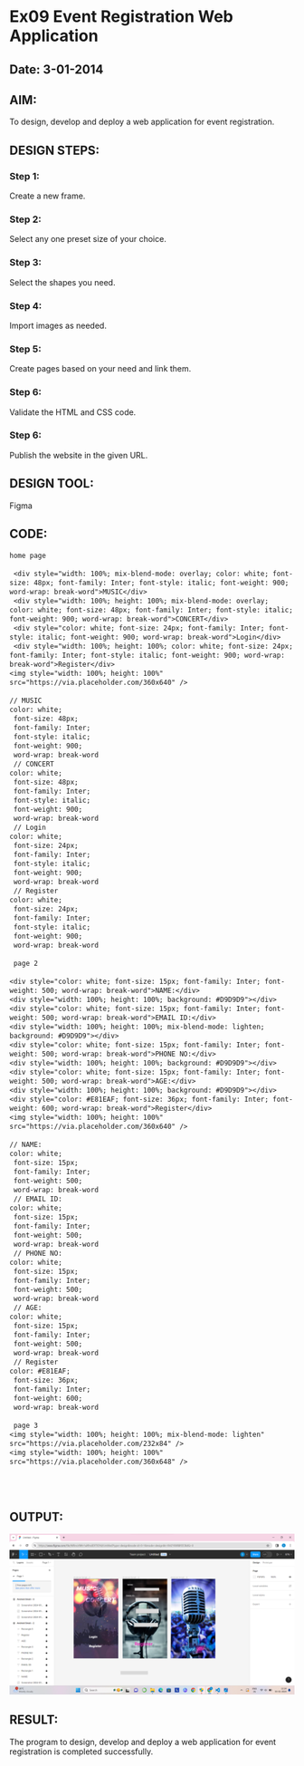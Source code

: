 # Ex09 Event Registration Web Application
## Date: 3-01-2014

## AIM:
To design, develop and deploy a web application for event registration.

## DESIGN STEPS:

### Step 1:
Create a new frame.

### Step 2:
Select any one preset size of your choice.

### Step 3:
Select the shapes you need.

### Step 4:
Import images as needed.

### Step 5:
Create pages based on your need and link them.

### Step 6:

Validate the HTML and CSS code.

### Step 6:

Publish the website in the given URL.

## DESIGN TOOL:
Figma

## CODE:
```
home page 

 <div style="width: 100%; mix-blend-mode: overlay; color: white; font-size: 48px; font-family: Inter; font-style: italic; font-weight: 900; word-wrap: break-word">MUSIC</div>
 <div style="width: 100%; height: 100%; mix-blend-mode: overlay; color: white; font-size: 48px; font-family: Inter; font-style: italic; font-weight: 900; word-wrap: break-word">CONCERT</div>
 <div style="color: white; font-size: 24px; font-family: Inter; font-style: italic; font-weight: 900; word-wrap: break-word">Login</div>
 <div style="width: 100%; height: 100%; color: white; font-size: 24px; font-family: Inter; font-style: italic; font-weight: 900; word-wrap: break-word">Register</div>
<img style="width: 100%; height: 100%" src="https://via.placeholder.com/360x640" />

// MUSIC
color: white;
 font-size: 48px;
 font-family: Inter;
 font-style: italic;
 font-weight: 900;
 word-wrap: break-word
 // CONCERT
color: white;
 font-size: 48px;
 font-family: Inter;
 font-style: italic;
 font-weight: 900;
 word-wrap: break-word
 // Login
color: white;
 font-size: 24px;
 font-family: Inter;
 font-style: italic;
 font-weight: 900;
 word-wrap: break-word
 // Register
color: white;
 font-size: 24px;
 font-family: Inter;
 font-style: italic;
 font-weight: 900;
 word-wrap: break-word

 page 2

<div style="color: white; font-size: 15px; font-family: Inter; font-weight: 500; word-wrap: break-word">NAME:</div>
<div style="width: 100%; height: 100%; background: #D9D9D9"></div>
<div style="color: white; font-size: 15px; font-family: Inter; font-weight: 500; word-wrap: break-word">EMAIL ID:</div>
<div style="width: 100%; height: 100%; mix-blend-mode: lighten; background: #D9D9D9"></div>
<div style="color: white; font-size: 15px; font-family: Inter; font-weight: 500; word-wrap: break-word">PHONE NO:</div>
<div style="width: 100%; height: 100%; background: #D9D9D9"></div>
<div style="color: white; font-size: 15px; font-family: Inter; font-weight: 500; word-wrap: break-word">AGE:</div>
<div style="width: 100%; height: 100%; background: #D9D9D9"></div>
<div style="color: #E81EAF; font-size: 36px; font-family: Inter; font-weight: 600; word-wrap: break-word">Register</div>
<img style="width: 100%; height: 100%" src="https://via.placeholder.com/360x640" />

// NAME:
color: white;
 font-size: 15px;
 font-family: Inter;
 font-weight: 500;
 word-wrap: break-word
 // EMAIL ID:
color: white;
 font-size: 15px;
 font-family: Inter;
 font-weight: 500;
 word-wrap: break-word
 // PHONE NO:
color: white;
 font-size: 15px;
 font-family: Inter;
 font-weight: 500;
 word-wrap: break-word
 // AGE:
color: white;
 font-size: 15px;
 font-family: Inter;
 font-weight: 500;
 word-wrap: break-word
 // Register
color: #E81EAF;
 font-size: 36px;
 font-family: Inter;
 font-weight: 600;
 word-wrap: break-word

 page 3
<img style="width: 100%; height: 100%; mix-blend-mode: lighten" src="https://via.placeholder.com/232x84" />
<img style="width: 100%; height: 100%" src="https://via.placeholder.com/360x648" />




```

## OUTPUT:
![Alt text](<Screenshot 2024-01-03 111414.png>)


## RESULT:
The program to design, develop and deploy a web application for event registration is completed successfully.
